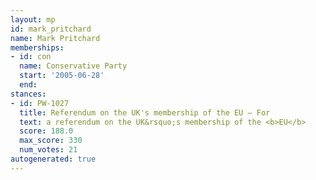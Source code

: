 ```yaml
---
layout: mp
id: mark_pritchard
name: Mark Pritchard
memberships:
- id: con
  name: Conservative Party
  start: '2005-06-28'
  end: 
stances:
- id: PW-1027
  title: Referendum on the UK's membership of the EU — For
  text: a referendum on the UK&rsquo;s membership of the <b>EU</b>
  score: 188.0
  max_score: 330
  num_votes: 21
autogenerated: true
---
```

